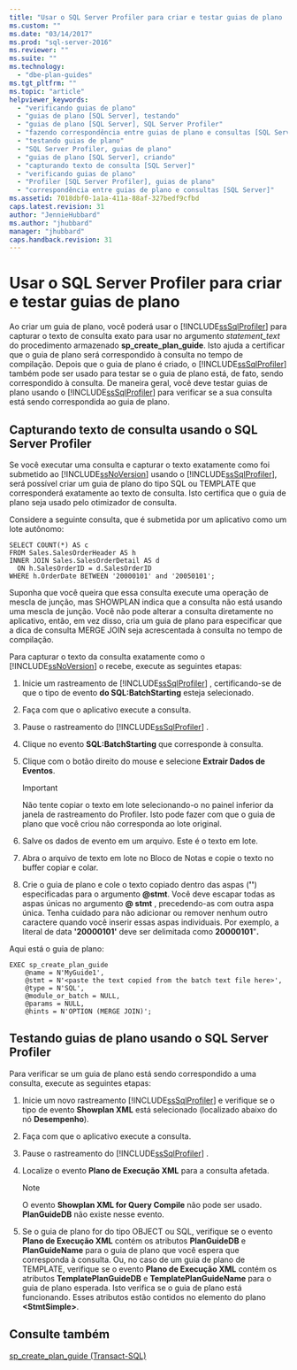 ```yaml
---
title: "Usar o SQL Server Profiler para criar e testar guias de plano | Microsoft Docs"
ms.custom: ""
ms.date: "03/14/2017"
ms.prod: "sql-server-2016"
ms.reviewer: ""
ms.suite: ""
ms.technology: 
  - "dbe-plan-guides"
ms.tgt_pltfrm: ""
ms.topic: "article"
helpviewer_keywords: 
  - "verificando guias de plano"
  - "guias de plano [SQL Server], testando"
  - "guias de plano [SQL Server], SQL Server Profiler"
  - "fazendo correspondência entre guias de plano e consultas [SQL Server]"
  - "testando guias de plano"
  - "SQL Server Profiler, guias de plano"
  - "guias de plano [SQL Server], criando"
  - "capturando texto de consulta [SQL Server]"
  - "verificando guias de plano"
  - "Profiler [SQL Server Profiler], guias de plano"
  - "correspondência entre guias de plano e consultas [SQL Server]"
ms.assetid: 7018dbf0-1a1a-411a-88af-327bedf9cfbd
caps.latest.revision: 31
author: "JennieHubbard"
ms.author: "jhubbard"
manager: "jhubbard"
caps.handback.revision: 31
---
```

# Usar o SQL Server Profiler para criar e testar guias de plano
  Ao criar um guia de plano, você poderá usar o [!INCLUDE[ssSqlProfiler](../../includes/sssqlprofiler-md.md)] para capturar o texto de consulta exato para usar no argumento *statement_text* do procedimento armazenado **sp_create_plan_guide**. Isto ajuda a certificar que o guia de plano será correspondido à consulta no tempo de compilação. Depois que o guia de plano é criado, o [!INCLUDE[ssSqlProfiler](../../includes/sssqlprofiler-md.md)] também pode ser usado para testar se o guia de plano está, de fato, sendo correspondido à consulta. De maneira geral, você deve testar guias de plano usando o [!INCLUDE[ssSqlProfiler](../../includes/sssqlprofiler-md.md)] para verificar se a sua consulta está sendo correspondida ao guia de plano.  
  
## Capturando texto de consulta usando o SQL Server Profiler  
 Se você executar uma consulta e capturar o texto exatamente como foi submetido ao [!INCLUDE[ssNoVersion](../../includes/ssnoversion-md.md)] usando o [!INCLUDE[ssSqlProfiler](../../includes/sssqlprofiler-md.md)], será possível criar um guia de plano do tipo SQL ou TEMPLATE que corresponderá exatamente ao texto de consulta. Isto certifica que o guia de plano seja usado pelo otimizador de consulta.  
  
 Considere a seguinte consulta, que é submetida por um aplicativo como um lote autônomo:  
  
```  
SELECT COUNT(*) AS c  
FROM Sales.SalesOrderHeader AS h  
INNER JOIN Sales.SalesOrderDetail AS d  
  ON h.SalesOrderID = d.SalesOrderID  
WHERE h.OrderDate BETWEEN '20000101' and '20050101';  
```  
  
 Suponha que você queira que essa consulta execute uma operação de mescla de junção, mas SHOWPLAN indica que a consulta não está usando uma mescla de junção. Você não pode alterar a consulta diretamente no aplicativo, então, em vez disso, cria um guia de plano para especificar que a dica de consulta MERGE JOIN seja acrescentada à consulta no tempo de compilação.  
  
 Para capturar o texto da consulta exatamente como o [!INCLUDE[ssNoVersion](../../includes/ssnoversion-md.md)] o recebe, execute as seguintes etapas:  
  
1.  Inicie um rastreamento de [!INCLUDE[ssSqlProfiler](../../includes/sssqlprofiler-md.md)] , certificando-se de que o tipo de evento **do SQL:BatchStarting** esteja selecionado.  
  
2.  Faça com que o aplicativo execute a consulta.  
  
3.  Pause o rastreamento do [!INCLUDE[ssSqlProfiler](../../includes/sssqlprofiler-md.md)] .  
  
4.  Clique no evento **SQL:BatchStarting** que corresponde à consulta.  
  
5.  Clique com o botão direito do mouse e selecione **Extrair Dados de Eventos**.  
  
    > [!IMPORTANT]  
    >  Não tente copiar o texto em lote selecionando-o no painel inferior da janela de rastreamento do Profiler. Isto pode fazer com que o guia de plano que você criou não corresponda ao lote original.  
  
6.  Salve os dados de evento em um arquivo. Este é o texto em lote.  
  
7.  Abra o arquivo de texto em lote no Bloco de Notas e copie o texto no buffer copiar e colar.  
  
8.  Crie o guia de plano e cole o texto copiado dentro das aspas (**''**) especificadas para o argumento **@stmt**. Você deve escapar todas as aspas únicas no argumento **@ stmt** , precedendo-as com outra aspa única. Tenha cuidado para não adicionar ou remover nenhum outro caractere quando você inserir essas aspas individuais. Por exemplo, a literal de data **'**20000101**'** deve ser delimitada como **20000101**"**.**  
  
 Aqui está o guia de plano:  
  
```  
EXEC sp_create_plan_guide   
    @name = N'MyGuide1',  
    @stmt = N'<paste the text copied from the batch text file here>',  
    @type = N'SQL',  
    @module_or_batch = NULL,  
    @params = NULL,  
    @hints = N'OPTION (MERGE JOIN)';  
```  
  
## Testando guias de plano usando o SQL Server Profiler  
 Para verificar se um guia de plano está sendo correspondido a uma consulta, execute as seguintes etapas:  
  
1.  Inicie um novo rastreamento [!INCLUDE[ssSqlProfiler](../../includes/sssqlprofiler-md.md)] e verifique se o tipo de evento **Showplan XML** está selecionado (localizado abaixo do nó **Desempenho**).  
  
2.  Faça com que o aplicativo execute a consulta.  
  
3.  Pause o rastreamento do [!INCLUDE[ssSqlProfiler](../../includes/sssqlprofiler-md.md)] .  
  
4.  Localize o evento **Plano de Execução XML** para a consulta afetada.  
  
    > [!NOTE]  
    >  O evento **Showplan XML for Query Compile** não pode ser usado. **PlanGuideDB** não existe nesse evento.  
  
5.  Se o guia de plano for do tipo OBJECT ou SQL, verifique se o evento **Plano de Execução XML** contém os atributos **PlanGuideDB** e **PlanGuideName** para o guia de plano que você espera que corresponda à consulta. Ou, no caso de um guia de plano de TEMPLATE, verifique se o evento **Plano de Execução XML** contém os atributos **TemplatePlanGuideDB** e **TemplatePlanGuideName** para o guia de plano esperada. Isto verifica se o guia de plano está funcionando. Esses atributos estão contidos no elemento do plano **\<StmtSimple>**.  
  
## Consulte também  
 [sp_create_plan_guide &#40;Transact-SQL&#41;](../../relational-databases/system-stored-procedures/sp-create-plan-guide-transact-sql.md)  
  
  